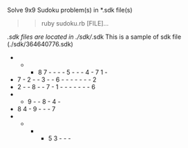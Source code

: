 Solve 9x9 Sudoku problem(s) in *.sdk file(s)                        
 >>ruby sudoku.rb [FILE]...                                      
    
 *.sdk files are located in ./sdk/*.sdk
 This is a sample of sdk file (./sdk/364640776.sdk)
 - - - 8 7 - - - - 
 5 - - - 4 - 7 1 - 
 - 7 - 2 - - 3 - - 
 6 - - - - - - - 2 
 - 2 - - 8 - - 7 - 
 1 - - - - - - - 6 
 - - 9 - - 8 - 4 - 
 - 8 4 - 9 - - - 7 
 - - - - 5 3 - - - 
  

